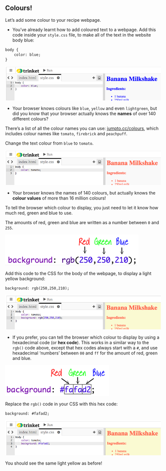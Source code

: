 ## Colours!

Let’s add some colour to your recipe webpage.



+ You’ve already learnt how to add coloured text to a webpage. Add this code inside your `style.css` file, to make all of the text in the website body blue:

```
body {
    color: blue;
}
```

![screenshot](images/recipe-blue.png)

+ Your browser knows colours like `blue`, `yellow` and even `lightgreen`, but did you know that your browser actually knows the __names__ of over 140 different colours?

There’s a list of all the colour names you can use: [jumpto.cc/colours](http://jumpto.cc/colours), which includes colour names like `tomato`, `firebrick` and `peachpuff`.

Change the text colour from `blue` to `tomato`.

![screenshot](images/recipe-tomato.png)

+ Your browser knows the names of 140 colours, but actually knows the __colour values__ of more than 16 million colours!


To tell the browser which colour to display, you just need to let it know how much red, green and blue to use.

The amounts of red, green and blue are written as a number between `0` and `255`.

![screenshot](images/recipe-rgb-img.png)

Add this code to the CSS for the body of the webpage, to display a light yellow background:

```
background: rgb(250,250,210);
```

![screenshot](images/recipe-rgb.png)

+ If you prefer, you can tell the browser which colour to display by using a hexadecimal code (or __hex code__). This works in a similar way to the `rgb()` code above, except that hex codes always start with a `#`, and use hexadecimal ‘numbers’ between `00` and `ff` for the amount of red, green and blue.

![screenshot](images/recipe-hex-img.png)

Replace the `rgb()` code in your CSS with this hex code:

```
background: #fafad2;
```

![screenshot](images/recipe-hex.png)

You should see the same light yellow as before!



